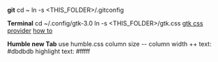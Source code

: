 **git**
cd ~
ln -s <THIS_FOLDER>/.gitconfig

**Terminal**
cd ~/.config/gtk-3.0
ln -s <THIS_FOLDER>/gtk.css 
[gtk css provider](https://developer.gnome.org/gtk3/stable/GtkCssProvider.html)
[how to](http://stackoverflow.com/questions/14410821/how-to-style-gtk-with-custom-css)

**Humble new Tab**
use humble.css
column size --
column width ++
text: #dbdbdb
highlight text: #fffff